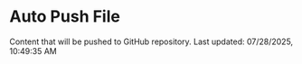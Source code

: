 # Auto Push File

Content that will be pushed to GitHub repository.
Last updated: 07/28/2025, 10:49:35 AM